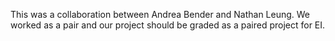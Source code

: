 This was a collaboration between Andrea Bender and Nathan Leung. We worked as a pair and our project should be graded as a paired project for EI.